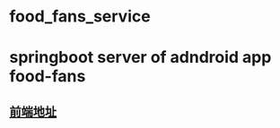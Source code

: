 # food_fans_service
# springboot server of adndroid app food-fans
## [前端地址](https://github.com/kelekle/food_fans)
